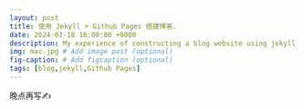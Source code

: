 ```yaml
---
layout: post
title: 使用 Jekyll + Github Pages 搭建博客.
date: 2024-03-18 16:00:00 +0800
description: My experience of constructing a blog website using jekyll + Github Pages # Add post description (optional)
img: mac.jpg # Add image post (optional)
fig-caption: # Add figcaption (optional)
tags: [blog,jekyll,Github Pages]
---
```

晚点再写✍️
